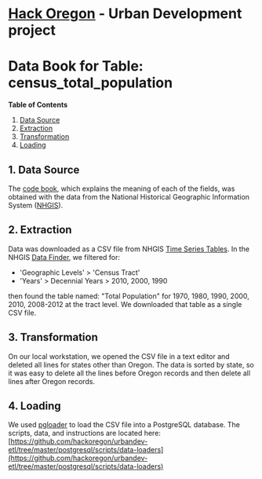 # [Hack Oregon](http://www.hackoregon.org/) - Urban Development project
# Data Book for Table: census\_total\_population

**Table of Contents**

1. <a href="#datasource">Data Source</a><br>
2. <a href="#extraction">Extraction</a><br>
3. <a href="#transformation">Transformation</a><br>
4. <a href="#loading">Loading</a><br>

## <a name="datasource">1. Data Source</a>
The [code book](https://github.com/hackoregon/urbandev-etl/tree/master/postgresql/doc/codebooks/census_total_population-codebook-NHGIS.txt), which explains the meaning of each of the fields, was obtained with the data from the National Historical Geographic Information System ([NHGIS](https://www.nhgis.org/)).

## <a name="extraction">2. Extraction</a>
Data was downloaded as a CSV file from NHGIS [Time Series Tables](https://www.nhgis.org/documentation/time-series). In the NHGIS [Data Finder](https://data2.nhgis.org/main), we filtered for:

*  'Geographic Levels' > 'Census Tract'
*  'Years' > Decennial Years > 2010, 2000, 1990

then found the table named: "Total Population" for 1970, 1980, 1990, 2000, 2010, 2008-2012 at the tract level. We downloaded that table as a single CSV file.

## <a name="transformation">3. Transformation</a>
On our local workstation, we opened the CSV file in a text editor and deleted all lines for states other than Oregon. The data is sorted by state, so it was easy to delete all the lines before Oregon records and then delete all lines after Oregon records.

## <a name="loading">4. Loading</a>
We used [pgloader](http://pgloader.io/) to load the CSV file into a PostgreSQL database. The scripts, data, and instructions are located here: [https://github.com/hackoregon/urbandev-etl/tree/master/postgresql/scripts/data-loaders](https://github.com/hackoregon/urbandev-etl/tree/master/postgresql/scripts/data-loaders)
